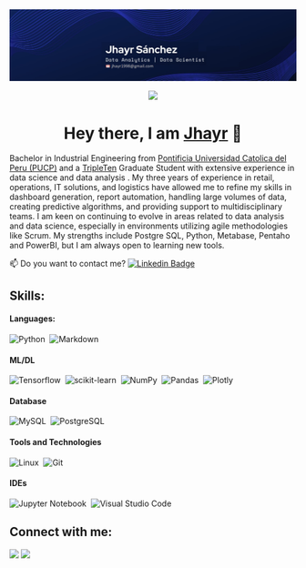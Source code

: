 <div id="header" align="center">
  <img decoding="async" src="back_git.png" width="800"/>

[![](https://img.shields.io/badge/LinkedIn-0077B5?style=for-the-badge&logo=linkedin&logoColor=white)](https://www.linkedin.com/in/noelianav/)


  
</div>



<div align="center">
<h1 align="center">Hey there, I am <a href="https://www.linkedin.com/in/jhayrsanchezgarc%C3%ADaingindustrial">Jhayr</a> 👋</h1>
</div>




Bachelor in Industrial Engineering from  [Pontificia Universidad Catolica del Peru (PUCP)](https://www.google.com/url?sa=i&url=https%3A%2F%2Fpuntoedu.pucp.edu.pe%2Forgullo-pucp%2Franking-qs-mundial-2024-la-pucp-sube-al-n10-de-america-latina-y-es-la-mejor-del-peru%2F&psig=AOvVaw3iyUU16QkdP-pepongMl-9&ust=1710122369132000&source=images&cd=vfe&opi=89978449&ved=0CBIQjRxqFwoTCOjekbXM6IQDFQAAAAAdAAAAABAI) and a [TripleTen](https://assets-global.website-files.com/6053a5b7250a50f89c543266/64d6579168f866bb02666720_atO0t_gjKInmjT7bGdmZVV9FilMyiL1llzEMW3l2WvVJj6ht9Dy0l0DKaQwCcumKC6YKMXKiXclfJN7mHzx0VQ-0lO3PtJ4_pwVkXkWDN12ndUqpvT1-QF8FmkrI0LpsBjICWPVC_qE1As6_bsH6Mdo.png) Graduate Student with extensive experience in data science and data analysis . My three years of experience in retail, operations, IT solutions, and logistics have allowed me to refine my skills in dashboard generation, report automation, handling large volumes of data, creating predictive algorithms, and providing support to multidisciplinary teams. I am keen on continuing to evolve in areas related to data analysis and data science, especially in environments utilizing agile methodologies like Scrum. My strengths include Postgre SQL, Python, Metabase, Pentaho and PowerBI, but I am always open to learning new tools.

:mailbox: Do you want to contact me? [![Linkedin Badge](https://img.shields.io/badge/-Jhayr-blue?style=flat&logo=Linkedin&logoColor=white)](https://www.linkedin.com/in/jhayrsanchezgarc%C3%ADaingindustrial/)

## Skills:

#### Languages:

![Python](https://img.shields.io/badge/Python-3776AB?style=for-the-badge&logo=python&logoColor=white)&nbsp;
![Markdown](https://img.shields.io/badge/markdown-%23000000.svg?style=for-the-badge&logo=markdown&logoColor=white)

#### ML/DL

![Tensorflow](https://img.shields.io/badge/TensorFlow-FF6F00?style=for-the-badge&logo=tensorflow&logoColor=white)&nbsp;
![scikit-learn](https://img.shields.io/badge/scikit--learn-%23F7931E.svg?style=for-the-badge&logo=scikit-learn&logoColor=white)&nbsp;
![NumPy](https://img.shields.io/badge/numpy-%23013243.svg?style=for-the-badge&logo=numpy&logoColor=white)&nbsp;
![Pandas](https://img.shields.io/badge/pandas-%23150458.svg?style=for-the-badge&logo=pandas&logoColor=white)&nbsp;
![Plotly](https://img.shields.io/badge/Plotly-%233F4F75.svg?style=for-the-badge&logo=plotly&logoColor=white)

#### Database

![MySQL](https://img.shields.io/badge/MySQL-00000F?style=for-the-badge&logo=mysql&logoColor=white)&nbsp;
![PostgreSQL](https://img.shields.io/badge/PostgreSQL-316192?style=for-the-badge&logo=postgresql&logoColor=white)&nbsp;

#### Tools and Technologies

![Linux](https://img.shields.io/badge/Linux-FCC624?style=for-the-badge&logo=linux&logoColor=black)&nbsp;
![Git](https://img.shields.io/badge/GIT-E44C30?style=for-the-badge&logo=git&logoColor=white)&nbsp;
<!-- ![AWS](https://img.shields.io/badge/Amazon_AWS-232F3E?style=flat&logo=amazon-aws&logoColor=white)&nbsp;
![Google Cloud](https://img.shields.io/badge/Google_Cloud-4285F4?style=flat&logo=google-cloud&logoColor=white)&nbsp; -->

#### IDEs

![Jupyter Notebook](https://img.shields.io/badge/jupyter-%23FA0F00.svg?style=for-the-badge&logo=jupyter&logoColor=white)&nbsp;
![Visual Studio Code](https://img.shields.io/badge/Visual%20Studio%20Code-0078d7.svg?style=for-the-badge&logo=visual-studio-code&logoColor=white)&nbsp;




## Connect with me:

<p align = "center">

[<img src="https://img.shields.io/badge/linkedin-%2312100E.svg?&style=for-the-badge&logo=linkedin&logoColor=white&color=black" />](https://www.linkedin.com/in/jhayrsanchezgarc%C3%ADaingindustrial)
[<img src="https://img.shields.io/badge/instagram-%2312100E.svg?&style=for-the-badge&logo=instagram&logoColor=white&color=black" />]([https://instagram.com/themlphdstudent](https://www.instagram.com/jhayrsanchezgarcia?igsh=MWs3MnZrbmVoZjdqeA%3D%3D&utm_source=qr))
</p>
